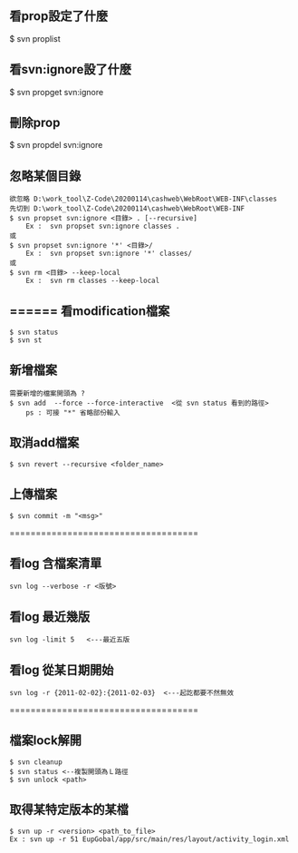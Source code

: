 
  

看prop設定了什麼
---
  $ svn proplist
  

看svn:ignore設了什麼
---
  $ svn propget svn:ignore
  

刪除prop
---
  $ svn propdel svn:ignore


忽略某個目錄
---
	欲忽略 D:\work_tool\Z-Code\20200114\cashweb\WebRoot\WEB-INF\classes
	先切到 D:\work_tool\Z-Code\20200114\cashweb\WebRoot\WEB-INF
	$ svn propset svn:ignore <目錄> . [--recursive]
		Ex :  svn propset svn:ignore classes . 
	或
	$ svn propset svn:ignore '*' <目錄>/
		Ex :  svn propset svn:ignore '*' classes/
	或
	$ svn rm <目錄> --keep-local
		Ex :  svn rm classes --keep-local



======
看modification檔案
---
	$ svn status
	$ svn st 


新增檔案
---
	需要新增的檔案開頭為 ?
	$ svn add  --force --force-interactive  <從 svn status 看到的路徑>  
		ps : 可接 "*" 省略部份輸入


取消add檔案
---
	$ svn revert --recursive <folder_name>


上傳檔案
---
	$ svn commit -m "<msg>"


====================================

看log 含檔案清單
---
	svn log --verbose -r <版號>


看log 最近幾版
---
	svn log -limit 5   <---最近五版
	
	
看log 從某日期開始
---
	svn log -r {2011-02-02}:{2011-02-03}  <---起訖都要不然無效

====================================


檔案lock解開
---
	$ svn cleanup
	$ svn status <--複製開頭為Ｌ路徑
	$ svn unlock <path>


取得某特定版本的某檔
---
	$ svn up -r <version> <path_to_file>
	Ex : svn up -r 51 EupGobal/app/src/main/res/layout/activity_login.xml

